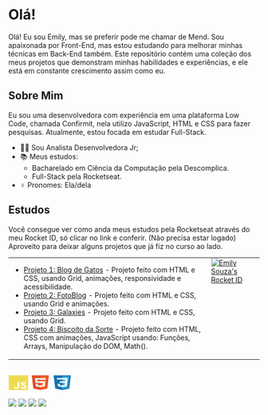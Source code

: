# Olá!
Olá! Eu sou Emily, mas se preferir pode me chamar de Mend. Sou apaixonada por Front-End, mas estou estudando para melhorar minhas técnicas em Back-End também. Este repositório contém uma coleção dos meus projetos que demonstram minhas habilidades e experiências, e ele está em constante crescimento assim como eu.

## Sobre Mim
Eu sou uma desenvolvedora com experiência em uma plataforma Low Code, chamada Confirmit, nela utilizo JavaScript, HTML e CSS para fazer pesquisas. Atualmente, estou focada em estudar Full-Stack.
- 👩‍💻 Sou Analista Desenvolvedora Jr;
- 📚 Meus estudos: 
  - Bacharelado em Ciência da Computação pela Descomplica.
  - Full-Stack pela Rocketseat.
- ♀️ Pronomes: Ela/dela

## Estudos
Você consegue ver como anda meus estudos pela Rocketseat através do meu Rocket ID, só clicar no link e conferir. (Não precisa estar logado) Aproveito para deixar alguns projetos que já fiz no curso ao lado.

<table style="border: none; border-collapse: collapse;">
  <tr>
    <td style="border: none; vertical-align: top;">
      <ul>
        <li><a href="https://emilyssouza.github.io/BlogDeGatos/" target="_blank">Projeto 1: Blog de Gatos</a> - Projeto feito com HTML e CSS, usando Grid, animações, responsividade e acessibilidade.</li>
        <li><a href="https://emilyssouza.github.io/Fotoblog/" target="_blank">Projeto 2: FotoBlog</a> - Projeto feito com HTML e CSS, usando Grid e animações.</li>
        <li><a href="https://emilyssouza.github.io/Galaxies/" target="_blank">Projeto 3: Galaxies</a> - Projeto feito com HTML e CSS, usando Grid.</li>
        <li><a href="https://emilyssouza.github.io/BiscoitoDaSorte/" target="_blank">Projeto 4: Biscoito da Sorte</a> - Projeto feito com HTML, CSS com animações, JavaScript usando: Funções, Arrays, Manipulação do DOM, Math().</li>
      </ul>
    </td>
    <td style="border: none; vertical-align: top;">
      <a href="https://app.rocketseat.com.br/me/emilyssouza" target="_blank">
        <img src="https://app.rocketseat.com.br/api/rocketid/share?slug=emilyssouza&type=card" width="280" alt="Emily Souza's Rocket ID"/>
      </a>
    </td>
  </tr>
</table>

<div style="display: inline_block"><br>
  <img align="center" alt="Mend-Js" height="30" width="40" src="https://raw.githubusercontent.com/devicons/devicon/master/icons/javascript/javascript-plain.svg">
  <img align="center" alt="Mend-HTML" height="30" width="40" src="https://raw.githubusercontent.com/devicons/devicon/master/icons/html5/html5-original.svg">
  <img align="center" alt="Mend-CSS" height="30" width="40" src="https://raw.githubusercontent.com/devicons/devicon/master/icons/css3/css3-original.svg">
</div>

<br>

<div>
  <a href="mailto:emilyssouza05@gmail.com"><img src="https://img.shields.io/badge/-Gmail-%23333?style=for-the-badge&logo=gmail&logoColor=white" target="_blank"></a>
  <a href="https://www.linkedin.com/in/emily-ssouza" target="_blank"><img src="https://img.shields.io/badge/-LinkedIn-%230077B5?style=for-the-badge&logo=linkedin&logoColor=white" target="_blank"></a> 
  <a href="https://api.whatsapp.com/send?phone=5571985108216" target="_blank"><img src="https://img.shields.io/badge/WhatsApp-25D366?style=for-the-badge&logo=whatsapp&logoColor=white" target="_blank"></a> 
  <a href="https://t.me/MendHendd" target="_blank"><img src="https://img.shields.io/badge/Telegram-2CA5E0?style=for-the-badge&logo=telegram&logoColor=white" target="_blank"></a> 
</div>
